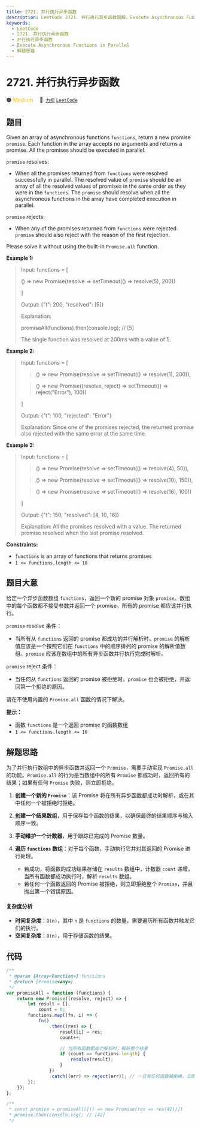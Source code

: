 ```yaml
---
title: 2721. 并行执行异步函数
description: LeetCode 2721. 并行执行异步函数题解，Execute Asynchronous Functions in Parallel，包含解题思路、复杂度分析以及完整的 JavaScript 代码实现。
keywords:
  - LeetCode
  - 2721. 并行执行异步函数
  - 并行执行异步函数
  - Execute Asynchronous Functions in Parallel
  - 解题思路
---
```


# 2721. 并行执行异步函数

🟠 <font color=#ffb800>Medium</font>&emsp; 🔗&ensp;[`力扣`](https://leetcode.cn/problems/execute-asynchronous-functions-in-parallel) [`LeetCode`](https://leetcode.com/problems/execute-asynchronous-functions-in-parallel)

## 题目

Given an array of asynchronous functions `functions`, return a new promise
`promise`. Each function in the array accepts no arguments and returns a
promise. All the promises should be executed in parallel.

`promise` resolves:

- When all the promises returned from `functions` were resolved successfully in parallel. The resolved value of `promise` should be an array of all the resolved values of promises in the same order as they were in the `functions`. The `promise` should resolve when all the asynchronous functions in the array have completed execution in parallel.

`promise` rejects:

- When any of the promises returned from `functions` were rejected. `promise` should also reject with the reason of the first rejection.

Please solve it without using the built-in `Promise.all` function.

**Example 1:**

> Input: functions = [
>
> () => new Promise(resolve => setTimeout(() => resolve(5), 200))
>
> ]
>
> Output: {"t": 200, "resolved": [5]}
>
> Explanation:
>
> promiseAll(functions).then(console.log); // [5]
>
> The single function was resolved at 200ms with a value of 5.

**Example 2:**

> Input: functions = [
>
> > () => new Promise(resolve => setTimeout(() => resolve(1), 200)),
>
> > () => new Promise((resolve, reject) => setTimeout(() => reject("Error"), 100))
>
> ]
>
> Output: {"t": 100, "rejected": "Error"}
>
> Explanation: Since one of the promises rejected, the returned promise also rejected with the same error at the same time.

**Example 3:**

> Input: functions = [
>
> > () => new Promise(resolve => setTimeout(() => resolve(4), 50)),
>
> > () => new Promise(resolve => setTimeout(() => resolve(10), 150)),
>
> > () => new Promise(resolve => setTimeout(() => resolve(16), 100))
>
> ]
>
> Output: {"t": 150, "resolved": [4, 10, 16]}
>
> Explanation: All the promises resolved with a value. The returned promise resolved when the last promise resolved.

**Constraints:**

- `functions` is an array of functions that returns promises
- `1 <= functions.length <= 10`

## 题目大意

给定一个异步函数数组 `functions`，返回一个新的 promise 对象 `promise`。数组中的每个函数都不接受参数并返回一个
promise。所有的 promise 都应该并行执行。

`promise` resolve 条件：

- 当所有从 `functions` 返回的 promise 都成功的并行解析时。`promise` 的解析值应该是一个按照它们在 `functions` 中的顺序排列的 promise 的解析值数组。`promise` 应该在数组中的所有异步函数并行执行完成时解析。

`promise` reject 条件：

- 当任何从 `functions` 返回的 promise 被拒绝时。`promise` 也会被拒绝，并返回第一个拒绝的原因。

请在不使用内置的 `Promise.all` 函数的情况下解决。

**提示：**

- 函数 `functions` 是一个返回 promise 的函数数组
- `1 <= functions.length <= 10`

## 解题思路

为了并行执行数组中的异步函数并返回一个 `Promise`，需要手动实现 `Promise.all` 的功能。`Promise.all` 的行为是当数组中的所有 `Promise` 都成功时，返回所有的结果；如果有任何 `Promise` 失败，则立即拒绝。

1. **创建一个新的 `Promise`**：该 Promise 将在所有异步函数都成功时解析，或在其中任何一个被拒绝时拒绝。
2. **创建一个结果数组**，用于保存每个函数的结果，以确保最终的结果顺序与输入顺序一致。
3. **手动维护一个计数器**，用于跟踪已完成的 Promise 数量。
4. **遍历 `functions` 数组**：对于每个函数，手动执行它并对其返回的 Promise 进行处理。

   - 若成功，将函数的成功结果存储在 `results` 数组中，计数器 `count` 递增，当所有函数都成功执行时，解析 `results` 数组。
   - 若任何一个函数返回的 Promise 被拒绝，则立即拒绝整个 `Promise`，并且抛出第一个错误原因。

#### 复杂度分析

- **时间复杂度**：`O(n)`，其中 `n` 是 `functions` 的数量，需要遍历所有函数并触发它们的执行。
- **空间复杂度**：`O(n)`，用于存储函数的结果。

## 代码

```javascript
/**
 * @param {Array<Function>} functions
 * @return {Promise<any>}
 */
var promiseAll = function (functions) {
	return new Promise((resolve, reject) => {
		let result = [],
			count = 0;
		functions.map((fn, i) => {
			fn()
				.then((res) => {
					result[i] = res;
					count++;

					// 当所有函数都成功解析时，解析整个结果
					if (count == functions.length) {
						resolve(result);
					}
				})
				.catch((err) => reject(err)); // 一旦有任何函数被拒绝，立即拒绝整个 promise
		});
	});
};

/**
 * const promise = promiseAll([() => new Promise(res => res(42))])
 * promise.then(console.log); // [42]
 */
```
